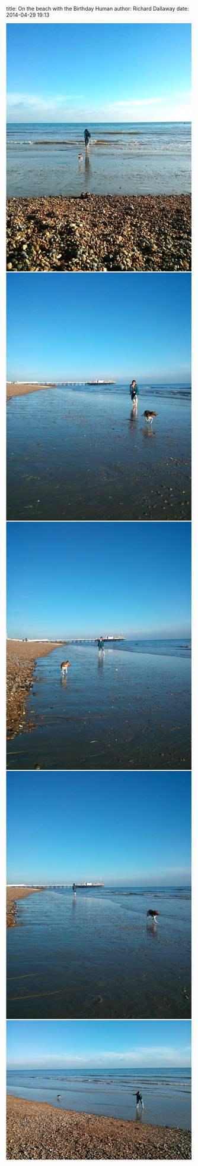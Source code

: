 
title: On the beach with the Birthday Human
author: Richard Dallaway
date: 2014-04-29 19:13

<div><a href="/media/tp_2014-04-29_18_20_45.jpg"><img src="/media/tp_thumb_2014-04-29_18_20_45.jpg" width="500" height="667"/></a></div><div><a href="/media/tp_2014-04-29_18_33_01.jpg"><img src="/media/tp_thumb_2014-04-29_18_33_01.jpg" width="500" height="667"/></a></div><div><a href="/media/tp_2014-04-29_18_32_25.jpg"><img src="/media/tp_thumb_2014-04-29_18_32_25.jpg" width="500" height="667"/></a></div><div><a href="/media/tp_2014-04-29_18_30_38.jpg"><img src="/media/tp_thumb_2014-04-29_18_30_38.jpg" width="500" height="667"/></a></div><div><a href="/media/tp_2014-04-29_18_29_53.jpg"><img src="/media/tp_thumb_2014-04-29_18_29_53.jpg" width="500" height="375"/></a></div>

      
      